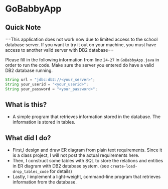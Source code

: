# GoBabbyApp

## Quick Note

==This application does not work now due to limited access to the school database server. If you want to try it out on your machine, you must have access to another valid server with DB2 database==

Please fill in the following information from line `24-27` in `GoBabbyApp.java` in order to run the code. Make sure the server you entered do have a valid DB2 database running.

```java
String url = "jdbc:db2://<your_server>";
String your_userid = "<your_userid>";
String your_password = "<your_password>";
```



## What is this?

- A simple program that retrieves information stored in the database. The information is stored in tables.



## What did I do?

- First,I design and draw ER diagram from plain text requirements. Since it is a class project, I will not post the actual requirements here.
- Then, I construct some tables with SQL to store the relations and entities in ER diagram with DB2 database system. (see `create-load-drop_tables_code` for details)
- Lastly, I implement a light-weight, command-line program that retrieves information from the database.
